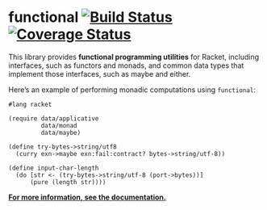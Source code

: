 # functional [![Build Status](https://travis-ci.org/lexi-lambda/functional.svg?branch=master)](https://travis-ci.org/lexi-lambda/functional) [![Coverage Status](https://coveralls.io/repos/github/lexi-lambda/functional/badge.svg?branch=master)](https://coveralls.io/github/lexi-lambda/functional?branch=master)

This library provides **functional programming utilities** for Racket, including interfaces, such as functors and monads, and common data types that implement those interfaces, such as maybe and either.

Here’s an example of performing monadic computations using `functional`:

```racket
#lang racket

(require data/applicative
         data/monad
         data/maybe)

(define try-bytes->string/utf8
  (curry exn->maybe exn:fail:contract? bytes->string/utf-8))

(define input-char-length
  (do [str <- (try-bytes->string/utf-8 (port->bytes))]
      (pure (length str))))
```

[**For more information, see the documentation.**][functional-doc]

[functional-doc]: http://docs.racket-lang.org/functional/index.html
